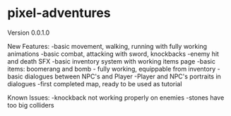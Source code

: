 # pixel-adventures

Version 0.0.1.0

New Features:
-basic movement, walking, running with fully working animations
-basic combat, attacking with sword, knockbacks
-enemy hit and death SFX
-basic inventory system with working items page
-basic items: boomerang and bomb - fully working, equippable from inventory
-basic dialogues between NPC's and Player
-Player and NPC's portraits in dialogues
-first completed map, ready to be used as tutorial

Known Issues:
-knockback not working properly on enemies
-stones have too big colliders
